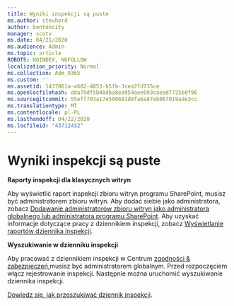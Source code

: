 ```yaml
---
title: Wyniki inspekcji są puste
ms.author: stevhord
author: bentoncity
manager: scotv
ms.date: 04/21/2020
ms.audience: Admin
ms.topic: article
ROBOTS: NOINDEX, NOFOLLOW
localization_priority: Normal
ms.collection: Adm_O365
ms.custom: ''
ms.assetid: 1437061a-a602-4853-b5fb-3cea7fd735ce
ms.openlocfilehash: dda79df5b48dba8ea954aee693caead7725b0f96
ms.sourcegitcommit: 55eff703a17e500681d8fa6a87eb067019ade3cc
ms.translationtype: MT
ms.contentlocale: pl-PL
ms.lasthandoff: 04/22/2020
ms.locfileid: "43712432"
---
```

# <a name="auditing-results-are-blank"></a>Wyniki inspekcji są puste

 **Raporty inspekcji dla klasycznych witryn**
  
Aby wyświetlić raport inspekcji zbioru witryn programu SharePoint, musisz być administratorem zbioru witryn. Aby dodać siebie jako administratora, zobacz [Dodawanie administratorów zbioru witryn jako administratora globalnego lub administratora programu SharePoint](https://go.microsoft.com/fwlink/?linkid=869390). Aby uzyskać informacje dotyczące pracy z dziennikiem inspekcji, zobacz [Wyświetlanie raportów dziennika inspekcji](https://go.microsoft.com/fwlink/?linkid=395237). 
  
 **Wyszukiwanie w dzienniku inspekcji**
  
Aby pracować z dziennikiem inspekcji w Centrum [zgodności &amp; zabezpieczeń,](https://protection.office.com)musisz być administratorem globalnym. Przed rozpoczęciem włącz rejestrowanie inspekcji. Następnie można uruchomić wyszukiwanie dziennika inspekcji. 
  
[Dowiedz się, jak przeszukiwać dziennik inspekcji](https://go.microsoft.com/fwlink/?linkid=708432).
  

